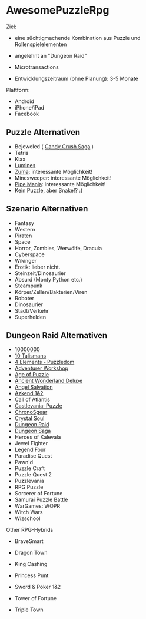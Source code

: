 # AwesomePuzzleRpg

Ziel: 

* eine süchtigmachende Kombination aus Puzzle und Rollenspielelementen 

* angelehnt an "Dungeon Raid"

* Microtransactions

* Entwicklungszeitraum (ohne Planung): 3-5 Monate

Plattform:

* Android
* iPhone/iPad
* Facebook

## Puzzle Alternativen

* Bejeweled ( [Candy Crush Saga](http://youtu.be/Ew2rNYOKW9k?t=9m50s) )
* Tetris
* Klax
* [Lumines](http://youtu.be/RFP5VM8nnyM?t=7m57s)
* [Zuma](http://youtu.be/OB9RULrlia0?t=16s): interessante Möglichkeit!
* Minesweeper: interessante Möglichkeit!
* [Pipe Mania](http://www.youtube.com/watch?v=WpqzX6iW7qk): interessante Möglichkeit!
* Kein Puzzle, aber Snake!? :)

## Szenario Alternativen

* Fantasy
* Western
* Piraten
* Space
* Horror, Zombies, Werwölfe, Dracula
* Cyberspace
* Wikinger
* Erotik: lieber nicht.
* Steinzeit/Dinosaurier
* Absurd (Monty Python etc.)
* Steampunk
* Körper/Zellen/Bakterien/Viren
* Roboter
* Dinosaurier
* Stadt/Verkehr
* Superhelden

## Dungeon Raid Alternativen

* [10000000](http://toucharcade.com/2012/07/26/10000000-review/)
* [10 Talismans](http://forums.toucharcade.com/showthread.php?t=150969)
* [4 Elements - Puzzledom](http://forums.toucharcade.com/showthread.php?t=18609)
* [Adventurer Workshop](http://toucharcade.com/2012/05/25/adventurer-workshop-a-mercantile-take-on-matching/)
* [Age of Puzzle](http://forums.toucharcade.com/showthread.php?t=23871)
* [Ancient Wonderland Deluxe](http://forums.toucharcade.com/showthread.php?t=23466)
* [Angel Salvation](http://toucharcade.com/2012/08/27/angel-salvation-review/)
* [Azkend 1&2](http://toucharcade.com/2012/03/19/azkend-2-the-world-beneath-review/)
* Call of Atlantis
* [Castlevania: Puzzle](http://toucharcade.com/2010/07/22/castlevania-puzzle-encore-of-the-night-review/)
* [ChronoSgear](http://forums.toucharcade.com/showthread.php?t=66847)
* [Crystal Soul](http://forums.toucharcade.com/showthread.php?t=83405)
* [Dungeon Raid](http://toucharcade.com/2011/01/21/dungeon-raid-review/)
* [Dungeon Saga](http://forums.toucharcade.com/showthread.php?t=98913)
* Heroes of Kalevala
* Jewel Fighter
* Legend Four
* Paradise Quest
* Pawn'd
* Puzzle Craft
* Puzzle Quest 2
* Puzzlevania
* RPG Puzzle
* Sorcerer of Fortune
* Samurai Puzzle Battle
* WarGames: WOPR
* Witch Wars
* Wizschool

Other RPG-Hybrids

* BraveSmart

* Dragon Town

* King Cashing

* Princess Punt

* Sword & Poker 1&2

* Tower of Fortune

* Triple Town







